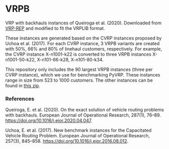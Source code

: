# VRPB

VRP with backhauls instances of Queiroga et al. (2020).
Downloaded from [VRP-REP](http://www.vrp-rep.org/references/item/queiroga-et-al-2019.html) and modified to fit the VRPLIB format. 

These instances are generated based on the CVRP instances proposed by Uchoa et al. (2017). 
For each CVRP instance, 3 VRPB variants are created with 50%, 66% and 80% of linehaul customers, respectively. 
For example, the CVRP instance X-n1001-k22 is converted to three VRPB instances X-n1001-50-k22, X-n101-66-k28, X-n101-80-k34. 

This repository only includes the 90 largest VRPB instances (three per CVRP instance), which we use for benchmarking PyVRP.
These instances range in size from 523 to 1000 customers. 
The other instances can be found in [this zip](https://github.com/PyVRP/PyVRP/files/14402701/VRPB.zip).


### References

Queiroga, E. et al. (2020). On the exact solution of vehicle routing problems with backhauls. European Journal of Operational Research, 287(1), 76–89. https://doi.org/10.1016/j.ejor.2020.04.047.

Uchoa, E. et al. (2017). New benchmark instances for the Capacitated Vehicle Routing Problem. European Journal of Operational Research, 257(3), 845–858. https://doi.org/10.1016/j.ejor.2016.08.012.
